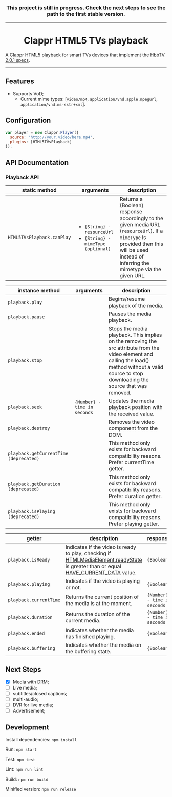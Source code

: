<!-- [![](https://data.jsdelivr.com/v1/package/npm/@joaopaulo.vieira/clappr-html5-tvs-playback//badge)](https://www.jsdelivr.com/package/npm/@joaopaulo.vieira/clappr-html5-tvs-playback/) -->
<!-- [![](https://img.shields.io/npm/v/@joaopaulo.vieira/clappr-html5-tvs-playback/.svg?style=flat-square)](https://npmjs.org/package/@joaopaulo.vieira/clappr-html5-tvs-playback/) -->
<!-- [![](https://img.shields.io/npm/dt/@joaopaulo.vieira/clappr-html5-tvs-playback/.svg?style=flat-square)](https://npmjs.org/package/@joaopaulo.vieira/clappr-html5-tvs-playback/) -->
<!-- [![npm bundle size](https://img.shields.io/bundlephobia/min/@joaopaulo.vieira/clappr-html5-tvs-playback/?style=flat-square)](https://bundlephobia.com/result?p=@joaopaulo.vieira/clappr-html5-tvs-playback/) -->
<!-- [![PRs Welcome](https://img.shields.io/badge/PRs-welcome-brightgreen.svg?style=flat-square)](http://makeapullrequest.com) -->
<!-- ![Travis (.com)](https://img.shields.io/travis/com/joaopaulovieira/clappr-html5-tvs-playback/?style=flat-square) -->
<!-- ![Coveralls github](https://img.shields.io/coveralls/github/joaopaulovieira/clappr-html5-tvs-playback/?style=flat-square) -->
<!-- [![](https://img.shields.io/github/license/joaopaulovieira/clappr-context-menu-plugin?style=flat-square)](https://github.com/joaopaulovieira/clappr-context-menu-plugin/blob/master/LICENSE) -->

<h3 align=center><b>This project is still in progress. Check the next steps to see the path to the first stable version.</b></h1>

---

<h1 align=center>Clappr HTML5 TVs playback</h1>

A Clappr HTML5 playback for smart TVs devices that implement the [HbbTV 2.0.1 specs](https://www.hbbtv.org/wp-content/uploads/2020/10/HbbTV-SPEC20-00039-027-HbbTV_2_0_1_with_errata_5_integrated-2020-10-14-1.pdf).

---

## Features
* Supports VoD;
  * Current mime types: [`video/mp4`, `application/vnd.apple.mpegurl`, `application/vnd.ms-sstr+xml`].

## Configuration
```javascript
var player = new Clappr.Player({
  source: 'http://your.video/here.mp4',
  plugins: [HTML5TVsPlayback]
});
```

## API Documentation

### Playback API
| static method | arguments | description |
|---------------|-----------|-------------|
| `HTML5TVsPlayback.canPlay` | <ul><li>`{String} - resourceUrl`</li><li>`{String} - mimeType (optional)`</li></ul> | Returns a {Boolean} response accordingly to the given media URL (`resourceUrl`). If a `mimeType` is provided then this will be used instead of inferring the mimetype via the given URL. |

| instance method | arguments | description |
|-----------------|-----------|-------------|
| `playback.play` |  | Begins/resume playback of the media. |
| `playback.pause` |  | Pauses the media playback. |
| `playback.stop` | | Stops the media playback. This implies on the removing the src attribute from the video element and calling the load() method without a valid source to stop downloading the source that was removed. |
| `playback.seek` | `{Number} - time in seconds` | Updates the media playback position with the received value. |
| `playback.destroy` |  | Removes the video component from the DOM. |
| `playback.getCurrentTime (deprecated)` |  | This method only exists for backward compatibility reasons. Prefer currentTime getter. |
| `playback.getDuration (deprecated)` |  | This method only exists for backward compatibility reasons. Prefer duration getter. |
| `playback.isPlaying (deprecated)` |  | This method only exists for backward compatibility reasons. Prefer playing getter. |

| getter | description | response |
|--------|-------------|----------|
| `playback.isReady` |  Indicates if the video is  ready to play, checking if [HTMLMediaElement.readyState](https://developer.mozilla.org/en-US/docs/Web/API/HTMLMediaElement/readyState) is greater than or equal [HAVE_CURRENT_DATA](https://developer.mozilla.org/en-US/docs/Web/API/HTMLMediaElement/readyState#value) value. | `{Boolean}` |
| `playback.playing` | Indicates if the video is playing or not. | `{Boolean}` |
| `playback.currentTime` |Returns the current position of the media is at the moment. | `{Number} - time in seconds` |
| `playback.duration` | Returns the duration of the current media. | `{Number} - time in seconds` |
| `playback.ended` | Indicates whether the media has finished playing. | `{Boolean}` |
| `playback.buffering` | Indicates whether the media on the buffering state. | `{Boolean}` |

## Next Steps
- [x] Media with DRM;
- [ ] Live media;
- [ ] subtitles/closed captions;
- [ ] multi-audio;
- [ ] DVR for live media;
- [ ] Advertisement;

## Development
Install dependencies: `npm install`

Run: `npm start`

Test: `npm test`

Lint: `npm run lint`

Build: `npm run build`

Minified version: `npm run release`
